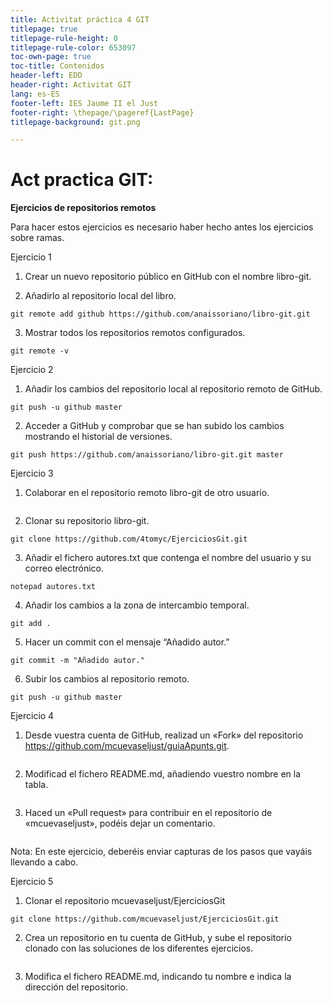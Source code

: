 ```yaml
---   
title: Activitat práctica 4 GIT
titlepage: true
titlepage-rule-height: 0
titlepage-rule-color: 653097
toc-own-page: true
toc-title: Contenidos
header-left: EDD
header-right: Activitat GIT
lang: es-ES
footer-left: IES Jaume II el Just
footer-right: \thepage/\pageref{LastPage}
titlepage-background: git.png

---
```

# Act practica GIT:

**Ejercicios de repositorios remotos**

Para hacer estos ejercicios es necesario haber hecho antes los ejercicios sobre ramas.

Ejercicio 1
1. Crear un nuevo repositorio público en GitHub con el nombre libro-git.


2. Añadirlo al repositorio local del libro.
~~~
git remote add github https://github.com/anaissoriano/libro-git.git
~~~
3. Mostrar todos los repositorios remotos configurados.
~~~
git remote -v
~~~

Ejercicio 2
1. Añadir los cambios del repositorio local al repositorio remoto de GitHub.

~~~
git push -u github master
~~~

2. Acceder a GitHub y comprobar que se han subido los cambios mostrando el historial de versiones.

~~~
git push https://github.com/anaissoriano/libro-git.git master
~~~

Ejercicio 3
1. Colaborar en el repositorio remoto libro-git de otro usuario.

~~~

~~~

2. Clonar su repositorio libro-git.

~~~
git clone https://github.com/4tomyc/EjerciciosGit.git
~~~

3. Añadir el fichero autores.txt que contenga el nombre del usuario y su correo electrónico.

~~~
notepad autores.txt
~~~

4. Añadir los cambios a la zona de intercambio temporal.

~~~
git add .
~~~

5. Hacer un commit con el mensaje “Añadido autor.”

~~~
git commit -m "Añadido autor."
~~~

6. Subir los cambios al repositorio remoto.

~~~
git push -u github master
~~~

Ejercicio 4

1. Desde vuestra cuenta de GitHub, realizad un «Fork» del repositorio
https://github.com/mcuevaseljust/guiaApunts.git.

~~~

~~~

2. Modificad el fichero README.md, añadiendo vuestro nombre en la tabla.

~~~

~~~

3. Haced un «Pull request» para contribuir en el repositorio de «mcuevaseljust», podéis dejar un comentario.

~~~

~~~

Nota: En este ejercicio, deberéis enviar capturas de los pasos que vayáis llevando a cabo.

Ejercicio 5

1. Clonar el repositorio mcuevaseljust/EjerciciosGit
~~~
git clone https://github.com/mcuevaseljust/EjerciciosGit.git
~~~
2. Crea un repositorio en tu cuenta de GitHub, y sube el repositorio clonado con las soluciones de los diferentes ejercicios.
~~~

~~~
3. Modifica el fichero README.md, indicando tu nombre e indica la dirección del repositorio.
~~~

~~~
